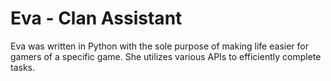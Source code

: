 # Eva - Clan Assistant
Eva was written in Python with the sole purpose of making life easier for gamers of a specific game. She utilizes various APIs to efficiently complete tasks.
